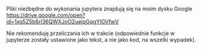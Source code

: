 Pliki niezbędne do wykonania jupytera znajdują się na moim dysku Google
https://drive.google.com/open?id=1xg5Z5b6rl36QWXJoO2uejpGqgYIGVfwV

Nie rekomenduję przeliczania ich w trakcie (odpowiednie funkcje w jupyterze zostały ustawione jako tekst, a nie jako kod, na wszelki wypadek). 

